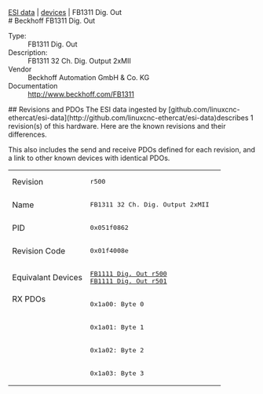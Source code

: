 <div class="nav"><a href="/esi-data">ESI data</a> | <a href="/esi-data/devices">devices</a> | FB1311 Dig. Out</div>
#  Beckhoff FB1311 Dig. Out

<dl>
  <dt>Type:</dt><dd>FB1311 Dig. Out</dd>
  <dt>Description:</dt><dd>FB1311 32 Ch. Dig. Output 2xMII</dd>
  <dt>Vendor</dt><dd>Beckhoff Automation GmbH & Co. KG</dd>
  <dt>Documentation</dt><dd><a href="http://www.beckhoff.com/FB1311">http://www.beckhoff.com/FB1311</a></dd>
</dl>
## Revisions and PDOs
The ESI data ingested by [github.com/linuxcnc-ethercat/esi-data](http://github.com/linuxcnc-ethercat/esi-data)describes 1 revision(s) of this hardware.  Here are the known revisions and their differences.

This also includes the send and receive PDOs defined for each revision, and a link to other known devices with identical PDOs.

<table>
<tr >
<td class="first">Revision</td>
<td ><pre>r500</pre></td>
</tr>
<tr >
<td class="first">Name</td>
<td ><pre>FB1311 32 Ch. Dig. Output 2xMII</pre></td>
</tr>
<tr >
<td class="first">PID</td>
<td ><pre>0x051f0862</pre></td>
</tr>
<tr >
<td class="first">Revision Code</td>
<td ><pre>0x01f4008e</pre></td>
</tr>
<tr >
<td class="first">Equivalant Devices</td>
<td ><pre><a href="FB1111+Dig.+Out">FB1111 Dig. Out r500</a><br/><a href="FB1111+Dig.+Out">FB1111 Dig. Out r501</a></pre></td>
</tr>
<tr class="rxpdo pdosection">
<td class="first" rowspan=4 valign=top>RX PDOs</td>
<td><pre>0x1a00: Byte 0</pre></td>
<td></td>
</tr>
<tr class="rxpdo pdosection">
<td ><pre>0x1a01: Byte 1</pre></td>
</tr>
<tr class="rxpdo pdosection">
<td ><pre>0x1a02: Byte 2</pre></td>
</tr>
<tr class="rxpdo pdosection">
<td ><pre>0x1a03: Byte 3</pre></td>
</tr>
</table>
